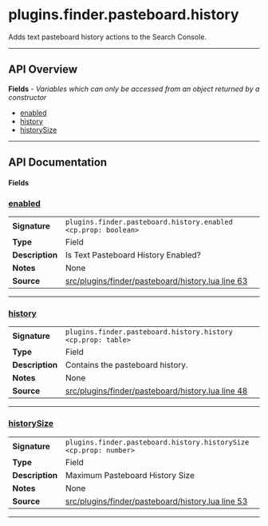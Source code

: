# plugins.finder.pasteboard.history

Adds text pasteboard history actions to the Search Console.

---

## API Overview
**Fields** - _Variables which can only be accessed from an object returned by a constructor_
 * [enabled](#enabled)
 * [history](#history)
 * [historySize](#historysize)


---

## API Documentation

#### Fields


### [enabled](#enabled)

|                                             |                                                                                     |
| --------------------------------------------|-------------------------------------------------------------------------------------|
| **Signature**                               | `plugins.finder.pasteboard.history.enabled <cp.prop: boolean>`                                                                    |
| **Type**                                    | Field                                                                     |
| **Description**                             | Is Text Pasteboard History Enabled?                                                                     |
| **Notes**                                   | None |
| **Source**                                  | [src/plugins/finder/pasteboard/history.lua line 63](https://github.com/CommandPost/CommandPost/blob/develop/src/plugins/finder/pasteboard/history.lua#L63) |

---


### [history](#history)

|                                             |                                                                                     |
| --------------------------------------------|-------------------------------------------------------------------------------------|
| **Signature**                               | `plugins.finder.pasteboard.history.history <cp.prop: table>`                                                                    |
| **Type**                                    | Field                                                                     |
| **Description**                             | Contains the pasteboard history.                                                                     |
| **Notes**                                   | None |
| **Source**                                  | [src/plugins/finder/pasteboard/history.lua line 48](https://github.com/CommandPost/CommandPost/blob/develop/src/plugins/finder/pasteboard/history.lua#L48) |

---


### [historySize](#historysize)

|                                             |                                                                                     |
| --------------------------------------------|-------------------------------------------------------------------------------------|
| **Signature**                               | `plugins.finder.pasteboard.history.historySize <cp.prop: number>`                                                                    |
| **Type**                                    | Field                                                                     |
| **Description**                             | Maximum Pasteboard History Size                                                                     |
| **Notes**                                   | None |
| **Source**                                  | [src/plugins/finder/pasteboard/history.lua line 53](https://github.com/CommandPost/CommandPost/blob/develop/src/plugins/finder/pasteboard/history.lua#L53) |

---

